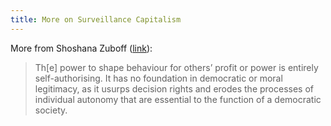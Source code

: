 ```yaml
---
title: More on Surveillance Capitalism
---
```


More from Shoshana Zuboff ([link](https://www.theguardian.com/technology/2019/jan/20/shoshana-zuboff-age-of-surveillance-capitalism-google-facebook)):

> Th[e] power to shape behaviour for others’ profit or power is entirely self-authorising. It has no foundation in democratic or moral legitimacy, as it usurps decision rights and erodes the processes of individual autonomy that are essential to the function of a democratic society.
